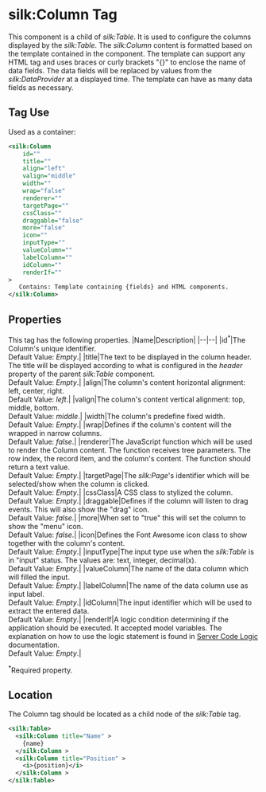 # silk:Column Tag
This component is a child of *silk:Table*. It is used to configure the columns displayed by the *silk:Table*. The *silk:Column* content is formatted based on the template contained in the component. The template can support any HTML tag and uses braces or curly brackets "{}" to enclose the name of data fields. The data fields will be replaced by values from the *silk:DataProvider* at a displayed time. The template can have as many data fields as necessary.

## Tag Use
Used as a container:
```xml
<silk:Column
    id=""
    title=""
    align="left"
    valign="middle"
    width=""
    wrap="false"
    renderer=""
    targetPage=""
    cssClass=""
    draggable="false"
    more="false"
    icon=""
    inputType=""
    valueColumn=""
    labelColumn=""
    idColumn=""
    renderIf=""
>
   Contains: Template containing {fields} and HTML components.
</silk:Column>
```
## Properties
This tag has the following properties.
|Name|Description|
|--|--|
|id<sup>*</sup>|The Column's unique identifier.<br>Default Value: *Empty*.|
|title|The text to be displayed in the column header. The title will be displayed according to what is configured in the *header* property of the parent *silk:Table* component.<br>Default Value: *Empty*.|
|align|The column's content horizontal alignment: left, center, right.<br>Default Value: *left*.|
|valign|The column's content vertical alignment: top, middle, bottom.<br>Default Value: *middle*.|
|width|The column's predefine fixed width.<br>Default Value: *Empty*.|
|wrap|Defines if the column's content will the wrapped in narrow columns.<br>Default Value: *false*.|
|renderer|The JavaScript function which will be used to render the Column content. The function receives tree parameters. The row index, the record item, and the column's content. The function should return a text value.<br>Default Value: *Empty*.|
|targetPage|The *silk:Page*'s identifier which will be selected/show when the column is clicked.<br>Default Value: *Empty*.|
|cssClass|A CSS class to stylized the column.<br>Default Value: *Empty*.|
|draggable|Defines if the column will listen to drag events. This will also show the "drag" icon.<br>Default Value: *false*.|
|more|When set to "true" this will set the column to show the "menu" icon.<br>Default Value: *false*.|
|icon|Defines the Font Awesome icon class to show together with the column's content.<br>Default Value: *Empty*.|
|inputType|The input type use when the *silk:Table* is in "input" status. The values are: text, integer, decimal(x).<br>Default Value: *Empty*.|
|valueColumn|The name of the data column which will filled the input.<br>Default Value: *Empty*.|
|labelColumn|The name of the data column use as input label.<br>Default Value: *Empty*.|
|idColumn|The input identifier which will be used to extract the entered data.<br>Default Value: *Empty*.|
|renderIf|A logic condition determining if the application should be executed. It accepted model variables. The explanation on how to use the logic statement is found in <a href="how_to/server_code_logic.md">Server Code Logic</a> documentation.<br>Default Value: *Empty*.|

<sup>*</sup>Required property.

## Location
The Column tag should be located as a child node of the *silk:Table* tag.
```xml
<silk:Table>
  <silk:Column title="Name" >
    {name}
  </silk:Column >
  <silk:Column title="Position" >
    <i>{position}</i>
  </silk:Column >
</silk:Table>
```
